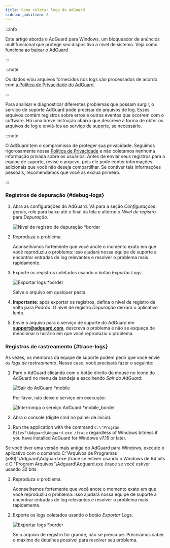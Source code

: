 ```yaml
---
title: Como coletar logs do AdGuard
sidebar_position: 3
---
```


:::info

Este artigo aborda o AdGuard para Windows, um bloqueador de anúncios multifuncional que protege seu dispositivo a nível de sistema. Veja como funciona ao [baixar o AdGuard](https://agrd.io/download-kb-adblock)

:::

:::note

Os dados e/ou arquivos fornecidos nos logs são processados de acordo com [a Política de Privacidade do AdGuard](https://adguard.com/en/privacy.html).

:::

Para analisar e diagnosticar diferentes problemas que possam surgir, o serviço de suporte AdGuard pode precisar de arquivos de log. Esses arquivos contêm registros sobre erros e outros eventos que ocorrem com o software. Há uma breve instrução abaixo que descreve a forma de obter os arquivos de log e enviá-los ao serviço de suporte, se necessário.

:::note

O AdGuard tem o compromisso de proteger sua privacidade. Seguimos rigorosamente nossa [Política de Privacidade](https://adguard.com/privacy/windows.html) e não coletamos nenhuma informação privada sobre os usuários. Antes de enviar seus registros para a equipe de suporte, revise o arquivo, pois ele pode conter informações adicionais que você não deseja compartilhar. Se contiver tais informações pessoais, recomendamos que você as exclua primeiro.

:::

### Registros de depuração {#debug-logs}

1. Abra as configurações do AdGuard. Vá para a seção *Configurações gerais*, role para baixo até o final da tela e alterne o *Nível de registro* para *Depuração*.

    ![Nível de registro de depuração *border](https://cdn.adtidy.org/content/kb/ad_blocker/windows/solving-problems/adg-logs-1.png)

1. Reproduza o problema.

    Aconselhamos fortemente que você anote o momento exato em que você reproduziu o problema: isso ajudará nossa equipe de suporte a encontrar entradas de log relevantes e resolver o problema mais rapidamente.

1. Exporte os registros coletados usando o botão *Exportar Logs*.

    ![Exportar logs *border](https://cdn.adtidy.org/content/kb/ad_blocker/windows/solving-problems/adg-logs-2.png)

    Salve o arquivo em qualquer pasta.

1. **Importante**: após exportar os registros, defina o nível de registro de volta para *Padrão*. O nível de registro *Depuração* deixará o aplicativo lento.

1. Envie o arquivo para o serviço de suporte do AdGuard em **support@adguard.com**, descreva o problema e não se esqueça de mencionar o horário em que você reproduziu o problema.

### Registros de rastreamento {#trace-logs}

Às vezes, os membros da equipe de suporte podem pedir que você envie *os logs de rastreamento*. Nesse caso, você precisará fazer o seguinte:

1. Pare o AdGuard clicando com o botão direito do mouse no ícone do AdGuard no menu da bandeja e escolhendo *Sair do AdGuard*:

    ![Sair do AdGuard *mobile](https://cdn.adtidy.org/content/kb/ad_blocker/windows/solving-problems/adg-logs-3.png)

    Por favor, não deixe o serviço em execução:

    ![Interrompa o serviço AdGuard *mobile_border](https://cdn.adtidy.org/public/Adguard/kb/newscreenshots/En/eng_logs_4.png)

1. Abra o console (digite cmd no painel de início).

1. Run the application with the command `C:\"Program Files"\Adguard\Adguard.exe /trace` regardless of Windows bitness if you have installed AdGuard for Windows v7.16 or later.

Se você tiver uma versão mais antiga do AdGuard para Windows, execute o aplicativo com o comando C:\"Arquivos de Programas (x86)"\Adguard\Adguard.exe /trace se estiver usando o Windows de 64 bits e C:\"Program Arquivos"\Adguard\Adguard.exe /trace se você estiver usando 32 bits.

1. Reproduza o problema.

    Aconselhamos fortemente que você anote o momento exato em que você reproduziu o problema: isso ajudará nossa equipe de suporte a encontrar entradas de log relevantes e resolver o problema mais rapidamente.

1. Exporte os logs coletados usando o botão *Exportar Logs*.

    ![Exportar logs *border](https://cdn.adtidy.org/content/kb/ad_blocker/windows/solving-problems/adg-logs-2.png)

    Se o arquivo de registro for grande, não se preocupe. Precisamos saber o máximo de detalhes possível para resolver seu problema.
